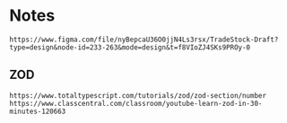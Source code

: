 # Notes

`https://www.figma.com/file/nyBepcaU36O0jjN4Ls3rsx/TradeStock-Draft?type=design&node-id=233-263&mode=design&t=f8VIoZJ4SKs9PROy-0`

## ZOD

`https://www.totaltypescript.com/tutorials/zod/zod-section/number`
`https://www.classcentral.com/classroom/youtube-learn-zod-in-30-minutes-120663`
